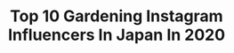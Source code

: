 ---
title: Top 10 Gardening Instagram Influencers In Japan In 2020
description: >-
  Find top gardening Instagram influencers in Japan in 2020. Most popular hashtags: #gardening #garden #gardeninglife #selfie.
platform: Instagram
profiles:
  - username: "amiagram"
    fullname: >-
      minmin
    location: "Japan"
    followers: 71795
    engagement: 230
    commentsToLikes: 0.017694
    id: ck6tnvg7hanp70j71fog99dt4
    verified: false
    hashtags: "#ami, #diningchair, #bose, #kitchen"
  - username: "filer.koharu"
    fullname: >-
      koharu
    location: "Japan"
    followers: 6001
    engagement: 556
    commentsToLikes: 0.033810
    id: ck0w06s8ico0t0i19nt2459df
    verified: false
    hashtags: "#livingroom, #filer, #atelier, #gardening"
  - username: "melikesandesu"
    fullname: >-
      メリケ　ウイサル
    location: "Japan"
    followers: 12593
    engagement: 771
    commentsToLikes: 0.038670
    id: ck14j3zcaiin60i19en7aoaf2
    verified: false
    hashtags: "#sokaksimidi, #bizimmahalle, #selfie, #sushitime"
  - username: "haruna_h_mori"
    fullname: >-
      haruna
    location: "Japan"
    followers: 22462
    engagement: 372
    commentsToLikes: 0.018987
    id: ck14jpwnxllnd0i19p7cfpx2y
    verified: false
    hashtags: "#bathroomselfie, #tbt, #esprique, #mikaninagawa"
  - username: "shoko_garden"
    fullname: >-
      ＊shoko＊
    location: "Japan"
    followers: 16024
    engagement: 1230
    commentsToLikes: 0.023805
    id: ck8tbcj1tv4oi0j78ak26k8j2
    verified: false
    hashtags: "#springgarden, #verometal, #roomshoes, #birdhouse"
  - username: "atelier_wabbit_garden_"
    fullname: >-
      miyuki sasaki
    location: "Japan"
    followers: 8766
    engagement: 1868
    commentsToLikes: 0.016957
    id: ck9wejl4okk2g0j78y81vngyx
    verified: false
    hashtags: "#mydog, #dryflower, #dandelionfluff, #rain"
  - username: "newniji"
    fullname: >-
      にゅん✩
    location: "Japan"
    followers: 12798
    engagement: 549
    commentsToLikes: 0.012344
    id: ck0vzuwoab0oa0i190ls6rkto
    verified: false
    hashtags: "#wintermakeup, #pinkplants, #amethyst, #lgbtq"
  - username: "kodakumi_official"
    fullname: >-
      倖田來未
    location: "Japan"
    followers: 402779
    engagement: 571
    commentsToLikes: 0.010656
    id: ck0w205o5lzqo0i19v7mvs646
    verified: true
    hashtags: "#relivetour2019, #stayhomewithme, #ecstsy, #hotstuff"
  - username: "rosegarden_flowers"
    fullname: >-
      wood-chips / tomota kato
    location: "Japan"
    followers: 7630
    engagement: 1109
    commentsToLikes: 0.029511
    id: ck8t9vxqzpjcu0j788u5qoqvb
    verified: false
    hashtags: "#frenchrose, #mailbox, #deckgarden, #delbard"
  - username: "kunimitsuomori"
    fullname: >-
      kunimitsuomori
    location: "Japan"
    followers: 2204
    engagement: 3798
    commentsToLikes: 0.027776
    id: ckap0fyecq3rm0i789iuhe01d
    verified: false
    hashtags: "#traingallery, #lavandula, #chamomile, #superb"
---